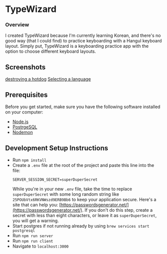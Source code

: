 # TypeWizard

### Overview
I created TypeWizard because I'm currently learning Korean, and there's no good way (that I could find) to practice keyboarding
with a Hangul keyboard layout. 
Simply put, TypeWizard is a keyboarding practice app with the option to choose different keyboard layouts.

## Screenshots
[destroying a hotdog](blob:https://imgur.com/4e18984e-1548-43b6-865d-b347b6b1d0ec)
[Selecting a language](blob:https://imgur.com/037e55ce-fc4c-454e-b2dc-9d15695c256e)

## Prerequisites
Before you get started, make sure you have the following software installed on your computer:

- [Node.js](https://nodejs.org/en/)
- [PostrgeSQL](https://www.postgresql.org/)
- [Nodemon](https://nodemon.io/)


## Development Setup Instructions

* Run `npm install`
* Create a `.env` file at the root of the project and paste this line into the file:
    ```
    SERVER_SESSION_SECRET=superDuperSecret
    ```
    While you're in your new `.env` file, take the time to replace `superDuperSecret` with some long random string like `25POUbVtx6RKVNWszd9ERB9Bb6` to keep your application secure. Here's a site that can help you: [https://passwordsgenerator.net/](https://passwordsgenerator.net/). If you don't do this step, create a secret with less than eight characters, or leave it as `superDuperSecret`, you will get a warning.
* Start postgres if not running already by using `brew services start postgresql`
* Run `npm run server`
* Run `npm run client`
* Navigate to `localhost:3000`